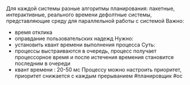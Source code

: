 Для каждой системы разные алгоритмы планирования: пакетные, интерактивные, реального времени
дефолтные системы, представляющие среду для параллельной работы с системой
Важно:
* время отклика
* оправдание пользовательских надежд
Нужно:
* установить квант времени выполнения процесса
Суть:
* процессы выстраиваются в очередь, процесс получает процессорное время и после истечения времения становится последним в очереди
* квант времени : 20-50 мс
Процессу можно настроить приоритет, приоритет снижается с каждым прерыванием
#планировщик #ос